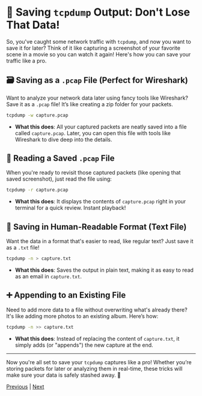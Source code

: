 # 💾 **Saving `tcpdump` Output: Don't Lose That Data!**

So, you've caught some network traffic with `tcpdump`, and now you want to save it for later? Think of it like capturing a screenshot of your favorite scene in a movie so you can watch it again! Here's how you can save your traffic like a pro.

## 🗃️ **Saving as a `.pcap` File (Perfect for Wireshark)**
Want to analyze your network data later using fancy tools like Wireshark? Save it as a `.pcap` file! It’s like creating a zip folder for your packets.

```bash
tcpdump -w capture.pcap
```
- **What this does**: All your captured packets are neatly saved into a file called `capture.pcap`. Later, you can open this file with tools like Wireshark to dive deep into the details.

## 📂 **Reading a Saved `.pcap` File**
When you're ready to revisit those captured packets (like opening that saved screenshot), just read the file using:
```bash
tcpdump -r capture.pcap
```
- **What this does**: It displays the contents of `capture.pcap` right in your terminal for a quick review. Instant playback!

## 📝 **Saving in Human-Readable Format (Text File)**
Want the data in a format that's easier to read, like regular text? Just save it as a `.txt` file!
```bash
tcpdump -n > capture.txt
```
- **What this does**: Saves the output in plain text, making it as easy to read as an email in `capture.txt`.

## ➕ **Appending to an Existing File**
Need to add more data to a file without overwriting what's already there? It's like adding more photos to an existing album. Here’s how:
```bash
tcpdump -n >> capture.txt
```
- **What this does**: Instead of replacing the content of `capture.txt`, it simply adds (or "appends") the new capture at the end.

---

Now you're all set to save your `tcpdump` captures like a pro! Whether you’re storing packets for later or analyzing them in real-time, these tricks will make sure your data is safely stashed away. 🎉

[Previous](advanced_tcpdump_usage.md) | [Next](tcpdump_options.md)